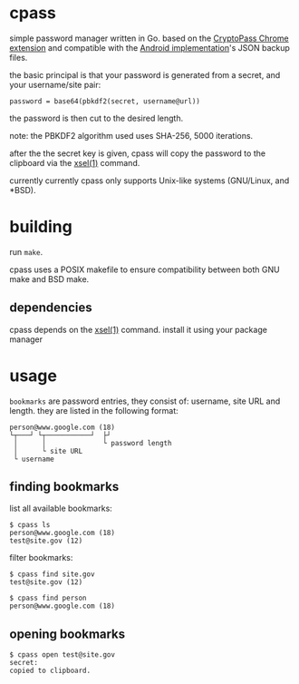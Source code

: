 # cpass
simple password manager written in Go.
based on the [CryptoPass Chrome extension](https://github.com/dchest/cryptopass/ "CryptoPass GitHub") and compatible with the [Android implementation](https://f-droid.org/en/packages/krasilnikov.alexey.cryptopass/ "CryptoPass Android F-Droid Page")'s JSON backup files.

the basic principal is that your password is generated from a secret, and your username/site pair:

	password = base64(pbkdf2(secret, username@url))

the password is then cut to the desired length.

note: the PBKDF2 algorithm used uses SHA-256, 5000 iterations.

after the the secret key is given, cpass will copy the password to the clipboard via the [xsel(1)](http://www.vergenet.net/~conrad/software/xsel/ "xsel Homepage") command.

currently currently cpass only supports Unix-like systems (GNU/Linux, and \*BSD).

# building
run `make`.

cpass uses a POSIX makefile to ensure compatibility between both GNU make and BSD make.

## dependencies
cpass depends on the [xsel(1)](http://www.vergenet.net/~conrad/software/xsel/ "xsel Homepage") command. install it using your package manager

# usage
`bookmarks` are password entries, they consist of: username, site URL and length. they are listed in the following format:

	person@www.google.com (18)
	└┬───┘ └┬───────────┘  ├┘
	 │      │              └ password length
	 │      └ site URL
	 └ username

## finding bookmarks
list all available bookmarks:

	$ cpass ls
	person@www.google.com (18)
	test@site.gov (12)

filter bookmarks:

	$ cpass find site.gov
	test@site.gov (12)

	$ cpass find person
	person@www.google.com (18)

## opening bookmarks

	$ cpass open test@site.gov
	secret:
	copied to clipboard.
